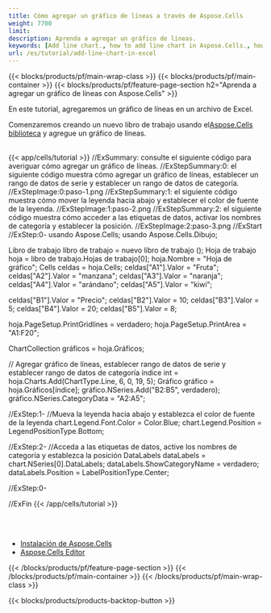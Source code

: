 ```yaml
---
title: Cómo agregar un gráfico de líneas a través de Aspose.Cells
weight: 7700
limit:
description: Aprenda a agregar un gráfico de líneas.
keywords: [Add line chart., how to add line chart in Aspose.Cells., how to add line chart using Aspose.Cells]
url: /es/tutorial/add-line-chart-in-excel
---
```

{{< blocks/products/pf/main-wrap-class >}}
{{< blocks/products/pf/main-container >}}
{{< blocks/products/pf/feature-page-section h2="Aprenda a agregar un gráfico de líneas con Aspose.Cells" >}}

<p>
En este tutorial, agregaremos un gráfico de líneas en un archivo de Excel.
</p>

<p>
 Comenzaremos creando un nuevo libro de trabajo usando el<a href="https://www.nuget.org/packages/Aspose.Cells">Aspose.Cells biblioteca</a> y agregue un gráfico de líneas.
</p>

<br />
{{< app/cells/tutorial >}}
//ExSummary: consulte el siguiente código para averiguar cómo agregar un gráfico de líneas.
//ExStepSummary:0: el siguiente código muestra cómo agregar un gráfico de líneas, establecer un rango de datos de serie y establecer un rango de datos de categoría.
//ExStepImage:0:paso-1.png
//ExStepSummary:1: el siguiente código muestra cómo mover la leyenda hacia abajo y establecer el color de fuente de la leyenda.
//ExStepImage:1:paso-2.png
//ExStepSummary:2: el siguiente código muestra cómo acceder a las etiquetas de datos, activar los nombres de categoría y establecer la posición.
//ExStepImage:2:paso-3.png
//ExStart
//ExStep:0-
usando Aspose.Cells;
usando Aspose.Cells.Dibujo;

Libro de trabajo libro de trabajo = nuevo libro de trabajo ();
Hoja de trabajo hoja = libro de trabajo.Hojas de trabajo[0];
hoja.Nombre = "Hoja de gráfico";
Cells celdas = hoja.Cells;
celdas["A1"].Valor = "Fruta";
celdas["A2"].Valor = "manzana";
celdas["A3"].Valor = "naranja";
celdas["A4"].Valor = "arándano";
celdas["A5"].Valor = "kiwi";

celdas["B1"].Valor = "Precio";
celdas["B2"].Valor = 10;
celdas["B3"].Valor = 5;
celdas["B4"].Valor = 20;
celdas["B5"].Valor = 8;

hoja.PageSetup.PrintGridlines = verdadero;
hoja.PageSetup.PrintArea = "A1:F20";

ChartCollection gráficos = hoja.Gráficos;

// Agregar gráfico de líneas, establecer rango de datos de serie y establecer rango de datos de categoría
índice int = hoja.Charts.Add(ChartType.Line, 6, 0, 19, 5);
Gráfico gráfico = hoja.Gráficos[índice];
gráfico.NSeries.Add("B2:B5", verdadero);
gráfico.NSeries.CategoryData = "A2:A5";

//ExStep:1-
//Mueva la leyenda hacia abajo y establezca el color de fuente de la leyenda
chart.Legend.Font.Color = Color.Blue;
chart.Legend.Position = LegendPositionType.Bottom;

//ExStep:2-
//Acceda a las etiquetas de datos, active los nombres de categoría y establezca la posición
DataLabels dataLabels = chart.NSeries[0].DataLabels;
dataLabels.ShowCategoryName = verdadero;
dataLabels.Position = LabelPositionType.Center;

//ExStep:0-

//ExFin
{{< /app/cells/tutorial >}}
<br />

<br />
<br />
<div class="code-sample">
    <ul class="link-list">
        <li class="link-item"><a href="https://docs.aspose.com/cells/net/installation/">Instalación de Aspose.Cells</a></li>
        <li class="link-item"><a href="https://products.aspose.app/cells/editor/">Aspose.Cells Editor</a></li>
    </ul>
</div>

{{< /blocks/products/pf/feature-page-section >}}
{{< /blocks/products/pf/main-container >}}
{{< /blocks/products/pf/main-wrap-class >}}

{{< blocks/products/products-backtop-button >}}